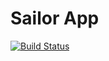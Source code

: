 # Sailor App

[![Build Status](https://travis-ci.com/prufect/Sailor.svg?branch=main)](https://travis-ci.com/prufect/Sailor)